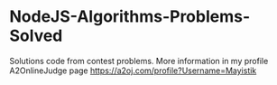 # NodeJS-Algorithms-Problems-Solved
Solutions code from contest problems. More information in my profile A2OnlineJudge page https://a2oj.com/profile?Username=Mayistik 
